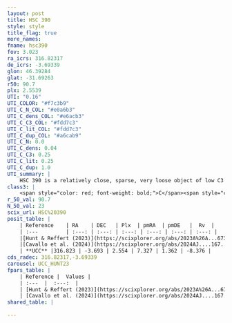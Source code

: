 ```yaml
---
layout: post
title: HSC 390
style: style
title_flag: true
more_names: 
fname: hsc390
fov: 3.023
ra_icrs: 316.82317
de_icrs: -3.69339
glon: 46.39284
glat: -31.69263
r50: 90.7
plx: 2.5539
UTI: "0.16"
UTI_COLOR: "#f7c3b9"
UTI_C_N_COL: "#e0a6b3"
UTI_C_dens_COL: "#e6acb3"
UTI_C_C3_COL: "#fdd7c3"
UTI_C_lit_COL: "#fdd7c3"
UTI_C_dup_COL: "#a6cab9"
UTI_C_N: 0.0
UTI_C_dens: 0.04
UTI_C_C3: 0.25
UTI_C_lit: 0.25
UTI_C_dup: 1.0
UTI_summary: |
    HSC 390 is a relatively close, sparse, very loose object of low C3 quality. It was recently reported in the literature.<br><br><span style="color: #99180f; font-weight: bold;">Warning: </span>contains less than 25 stars with <i>P>0.5</i> estimated.
class3: |
    <span style="color: red; font-weight: bold;">C</span><span style="color: red; font-weight: bold;">C</span>
r_50_val: 90.7
N_50_val: 23
scix_url: HSC%20390
posit_table: |
    | Reference    | RA    | DEC   | Plx  | pmRA  | pmDE   |  Rv  |
    | :---         | :---: | :---: | :---: | :---: | :---: | :---: |
    |[Hunt & Reffert (2023)](https://scixplorer.org/abs/2023A%26A...673A.114H) | 317.153 | -4.506 | 2.558 | 7.379 | 1.442 | -19.264 |
    |[Cavallo et al. (2024)](https://scixplorer.org/abs/2024AJ....167...12C) | 316.532 | -4.075 | 2.554 | -- | -- | -- |
    | **UCC** |316.823 | -3.693 | 2.554 | 7.327 | 1.362 | -8.376 | 
cds_radec: 316.82317,-3.69339
carousel: UCC_HUNT23
fpars_table: |
    | Reference |  Values |
    | :---  |  :---:  |
    | [Hunt & Reffert (2023)](https://scixplorer.org/abs/2023A%26A...673A.114H) | `AV50=0.279, diffAV50=0.53, MOD50=7.884, logAge50=7.951` |
    | [Cavallo et al. (2024)](https://scixplorer.org/abs/2024AJ....167...12C) | `AV50=0.57, dMod50=8.08, logAge50=8.3, [Fe/H]50=0.06` |
shared_table: |
    
---
```

